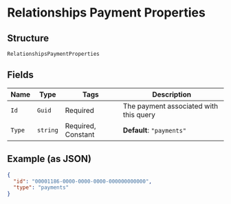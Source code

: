 
# Relationships Payment Properties

## Structure

`RelationshipsPaymentProperties`

## Fields

| Name | Type | Tags | Description |
|  --- | --- | --- | --- |
| `Id` | `Guid` | Required | The payment associated with this query |
| `Type` | `string` | Required, Constant | **Default**: `"payments"` |

## Example (as JSON)

```json
{
  "id": "00001186-0000-0000-0000-000000000000",
  "type": "payments"
}
```

